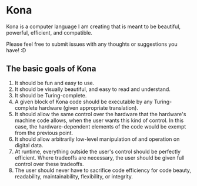 # Kona
Kona is a computer language I am creating that is meant to be beautiful, powerful, efficient, and compatible.

Please feel free to submit issues with any thoughts or suggestions you have! :D

## The basic goals of Kona
1. It should be fun and easy to use.
2. It should be visually beautiful, and easy to read and understand.
3. It should be Turing-complete.
4. A given block of Kona code should be executable by any Turing-complete hardware (given appropriate translation).
5. It should allow the same control over the hardware that the hardware's machine code allows, when the user wants this kind of control. In this case, the hardware-dependent elements of the code would be exempt from the previous point.
6. It should allow arbitrarily low-level manipulation of and operation on digital data.
7. At runtime, everything outside the user's control should be perfectly efficient. Where tradeoffs are necessary, the user should be given full control over these tradeoffs.
8. The user should never have to sacrifice code efficiency for code beauty, readability, maintainability, flexibility, or integrity.
